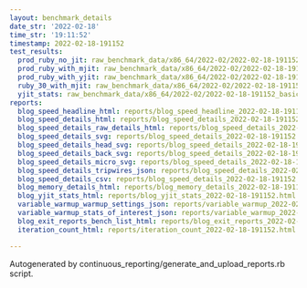 ```yaml
---
layout: benchmark_details
date_str: '2022-02-18'
time_str: '19:11:52'
timestamp: 2022-02-18-191152
test_results:
  prod_ruby_no_jit: raw_benchmark_data/x86_64/2022-02/2022-02-18-191152_basic_benchmark_prod_ruby_no_jit.json
  prod_ruby_with_mjit: raw_benchmark_data/x86_64/2022-02/2022-02-18-191152_basic_benchmark_prod_ruby_with_mjit.json
  prod_ruby_with_yjit: raw_benchmark_data/x86_64/2022-02/2022-02-18-191152_basic_benchmark_prod_ruby_with_yjit.json
  ruby_30_with_mjit: raw_benchmark_data/x86_64/2022-02/2022-02-18-191152_basic_benchmark_ruby_30_with_mjit.json
  yjit_stats: raw_benchmark_data/x86_64/2022-02/2022-02-18-191152_basic_benchmark_yjit_stats.json
reports:
  blog_speed_headline_html: reports/blog_speed_headline_2022-02-18-191152.html
  blog_speed_details_html: reports/blog_speed_details_2022-02-18-191152.html
  blog_speed_details_raw_details_html: reports/blog_speed_details_2022-02-18-191152.raw_details.html
  blog_speed_details_svg: reports/blog_speed_details_2022-02-18-191152.svg
  blog_speed_details_head_svg: reports/blog_speed_details_2022-02-18-191152.head.svg
  blog_speed_details_back_svg: reports/blog_speed_details_2022-02-18-191152.back.svg
  blog_speed_details_micro_svg: reports/blog_speed_details_2022-02-18-191152.micro.svg
  blog_speed_details_tripwires_json: reports/blog_speed_details_2022-02-18-191152.tripwires.json
  blog_speed_details_csv: reports/blog_speed_details_2022-02-18-191152.csv
  blog_memory_details_html: reports/blog_memory_details_2022-02-18-191152.html
  blog_yjit_stats_html: reports/blog_yjit_stats_2022-02-18-191152.html
  variable_warmup_warmup_settings_json: reports/variable_warmup_2022-02-18-191152.warmup_settings.json
  variable_warmup_stats_of_interest_json: reports/variable_warmup_2022-02-18-191152.stats_of_interest.json
  blog_exit_reports_bench_list_html: reports/blog_exit_reports_2022-02-18-191152.bench_list.html
  iteration_count_html: reports/iteration_count_2022-02-18-191152.html

---
```

Autogenerated by continuous_reporting/generate_and_upload_reports.rb script.
